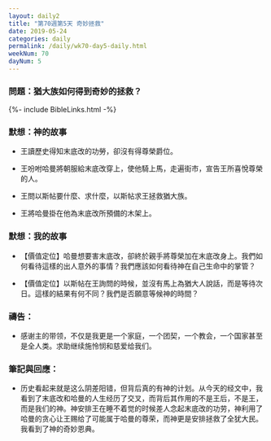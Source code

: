 ```yaml
---
layout: daily2
title: "第70週第5天 奇妙拯救"
date: 2019-05-24
categories: daily
permalink: /daily/wk70-day5-daily.html
weekNum: 70
dayNum: 5
---
```


### 問題：猶大族如何得到奇妙的拯救？
 
{%- include BibleLinks.html -%}

### 默想：神的故事
+ 王讀歷史得知末底改的功勞，卻沒有得尊榮爵位。

+ 王吩咐哈曼將朝服給末底改穿上，使他騎上馬，走遍街市，宣告王所喜悅尊榮的人。

+ 王問以斯帖要什麼、求什麼，以斯帖求王拯救猶大族。

+ 王將哈曼掛在他為末底改所預備的木架上。

### 默想：我的故事
+ 【價值定位】哈曼想要害末底改，卻終於親手將尊榮加在末底改身上。我們如何看待這樣的出人意外的事情？我們應該如何看待神在自己生命中的掌管？

+ 【價值定位】以斯帖在王詢問的時候，並沒有馬上為猶大人說話，而是等待次日。這樣的結果有何不同？我們是否願意等候神的時間？

### 禱告：

+ 感谢主的带领，不仅是我更是一个家庭，一个团契，一个教会，一个国家甚至是全人类。求助继续施怜悯和慈爱给我们。

### 筆記與回應：

+ 历史看起来就是这么阴差阳错，但背后真的有神的计划。从今天的经文中，我看到了末底改和哈曼的人生经历了交叉，而背后其作用的不是王后，不是王，而是我们的神。神安排王在睡不着觉的时候差人念起末底改的功劳，神利用了哈曼的贪心让王赐给了可能属于哈曼的尊荣，而神更是安排拯救了全犹大民。我看到了神的奇妙恩典。
